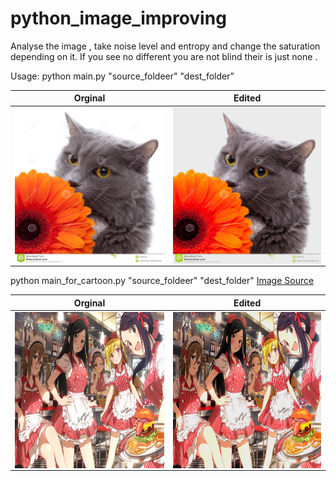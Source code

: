 # python_image_improving
Analyse the image , take noise level and entropy and change the saturation depending on it.
If you see no different you are not blind their is just none . 


Usage:
python main.py "source_foldeer" "dest_folder" 

Orginal                   |  Edited
:-------------------------:|:-------------------------:
<a href="url"><img src="https://raw.githubusercontent.com/Wiffzack/python_image_improving/main/normal.jpg?raw=true" align="left" height="250" width="350" ></a>  |  <a href="url"><img src="https://raw.githubusercontent.com/Wiffzack/python_image_improving/main/32.jpg?raw=true" align="left" height="250" width="350" ></a>
      

python main_for_cartoon.py  "source_foldeer" "dest_folder" 
<a href="https://www.pixiv.net/en/artworks/68034282">Image Source</a>

Orginal                   |  Edited
:-------------------------:|:-------------------------:
<a href="url"><img src="https://github.com/Wiffzack/python_image_improving/blob/main/img/68034282_p0.jpg?raw=true" align="left" height="250" width="350" ></a>  |  <a href="url"><img src="https://github.com/Wiffzack/python_image_improving/blob/main/img/16.jpg?raw=true" align="left" height="250" width="350" ></a>



